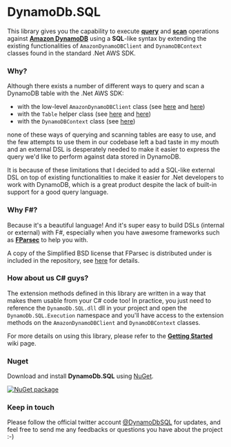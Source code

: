 # DynamoDb.SQL

This library gives you the capability to execute [**query**](http://docs.amazonwebservices.com/amazondynamodb/latest/developerguide/API_Query.html) and [**scan**](http://docs.amazonwebservices.com/amazondynamodb/latest/developerguide/API_Scan.html) operations against [**Amazon DynamoDB**](http://aws.amazon.com/dynamodb/) using a **SQL**-like syntax by extending the existing functionalities of `AmazonDynamoDBClient` and `DynamoDBContext` classes found in the standard .Net AWS SDK.

### Why?

Although there exists a number of different ways to query and scan a DynamoDB table with the .Net AWS SDK:
* with the low-level `AmazonDynamoDBClient` class (see [here](http://docs.amazonwebservices.com/amazondynamodb/latest/developerguide/LowLevelDotNetQuerying.html) and [here](http://docs.amazonwebservices.com/amazondynamodb/latest/developerguide/LowLevelDotNetScanning.html))
* with the `Table` helper class (see [here](http://docs.amazonwebservices.com/amazondynamodb/latest/developerguide/QueryMidLevelDotNet.html) and [here](http://docs.amazonwebservices.com/amazondynamodb/latest/developerguide/ScanMidLevelDotNet.html))
* with the `DynamoDBContext` class (see [here](http://docs.amazonwebservices.com/amazondynamodb/latest/developerguide/QueryScanORMModelExample.html))

none of these ways of querying and scanning tables are easy to use, and the few attempts to use them in our codebase left a bad taste in my mouth and an external DSL is desperately needed to make it easier to express the query we'd like to perform against data stored in DynamoDB.

It is because of these limitations that I decided to add a SQL-like external DSL on top of existing functionalities to make it easier for .Net developers to work with DynamoDB, which is a great product despite the lack of built-in support for a good query language.

### Why F#?

Because it's a beautiful language! And it's super easy to build DSLs (internal or external) with F#, especially when you have awesome frameworks such as [**FParsec**](http://www.quanttec.com/fparsec/) to help you with.

A copy of the Simplified BSD license that FParsec is distributed under is included in the repository, see [here](https://github.com/theburningmonk/DynamoDb.SQL/blob/master/FParsec.LICENSE) for details.

### How about us C# guys?

The extension methods defined in this library are written in a way that makes them usable from your C# code too! In practice, you just need to reference the `DynamoDb.SQL.dll` dll in your project and open the `DynamoDb.SQL.Execution` namespace and you'll have access to the extension methods on the `AmazonDynamoDBClient` and `DynamoDBContext` classes.

For more details on using this library, please refer to the [**Getting Started**](https://github.com/theburningmonk/DynamoDb.SQL/wiki/Getting-Started) wiki page.

### Nuget

Download and install **DynamoDb.SQL** using [NuGet](https://nuget.org/packages/DynamoDb.SQL).

<a href="https://nuget.org/packages/DynamoDb.SQL"><img src="http://theburningmonk.com/images/dynamodb.sql-nuget-install.png" alt="NuGet package"/></a>

### Keep in touch

Please follow the official twitter account [@DynamoDbSQL](https://twitter.com/DynamoDbSQL) for updates, and feel free to send me any feedbacks or questions you have about the project :-)
